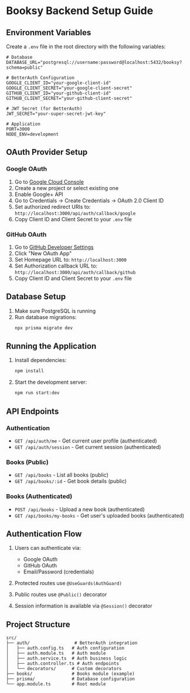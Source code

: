 # Booksy Backend Setup Guide

## Environment Variables

Create a `.env` file in the root directory with the following variables:

```env
# Database
DATABASE_URL="postgresql://username:password@localhost:5432/booksy?schema=public"

# BetterAuth Configuration
GOOGLE_CLIENT_ID="your-google-client-id"
GOOGLE_CLIENT_SECRET="your-google-client-secret"
GITHUB_CLIENT_ID="your-github-client-id"
GITHUB_CLIENT_SECRET="your-github-client-secret"

# JWT Secret (for BetterAuth)
JWT_SECRET="your-super-secret-jwt-key"

# Application
PORT=3000
NODE_ENV=development
```

## OAuth Provider Setup

### Google OAuth

1. Go to [Google Cloud Console](https://console.cloud.google.com/)
2. Create a new project or select existing one
3. Enable Google+ API
4. Go to Credentials → Create Credentials → OAuth 2.0 Client ID
5. Set authorized redirect URIs to: `http://localhost:3000/api/auth/callback/google`
6. Copy Client ID and Client Secret to your `.env` file

### GitHub OAuth

1. Go to [GitHub Developer Settings](https://github.com/settings/developers)
2. Click "New OAuth App"
3. Set Homepage URL to: `http://localhost:3000`
4. Set Authorization callback URL to: `http://localhost:3000/api/auth/callback/github`
5. Copy Client ID and Client Secret to your `.env` file

## Database Setup

1. Make sure PostgreSQL is running
2. Run database migrations:
   ```bash
   npx prisma migrate dev
   ```

## Running the Application

1. Install dependencies:

   ```bash
   npm install
   ```

2. Start the development server:
   ```bash
   npm run start:dev
   ```

## API Endpoints

### Authentication

- `GET /api/auth/me` - Get current user profile (authenticated)
- `GET /api/auth/session` - Get current session (authenticated)

### Books (Public)

- `GET /api/books` - List all books (public)
- `GET /api/books/:id` - Get book details (public)

### Books (Authenticated)

- `POST /api/books` - Upload a new book (authenticated)
- `GET /api/books/my-books` - Get user's uploaded books (authenticated)

## Authentication Flow

1. Users can authenticate via:

   - Google OAuth
   - GitHub OAuth
   - Email/Password (credentials)

2. Protected routes use `@UseGuards(AuthGuard)`
3. Public routes use `@Public()` decorator
4. Session information is available via `@Session()` decorator

## Project Structure

```
src/
├── auth/                 # BetterAuth integration
│   ├── auth.config.ts   # Auth configuration
│   ├── auth.module.ts   # Auth module
│   ├── auth.service.ts  # Auth business logic
│   ├── auth.controller.ts # Auth endpoints
│   └── decorators/      # Custom decorators
├── books/               # Books module (example)
├── prisma/              # Database configuration
└── app.module.ts        # Root module
```
